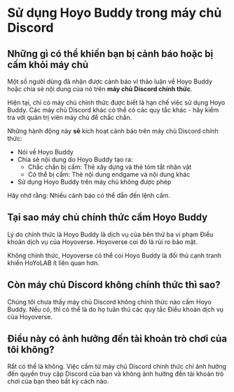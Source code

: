 # Sử dụng Hoyo Buddy trong máy chủ Discord

## Những gì có thể khiến bạn bị cảnh báo hoặc bị cấm khỏi máy chủ

Một số người dùng đã nhận được cảnh báo vì thảo luận về Hoyo Buddy hoặc chia sẻ nội dung của nó trên **máy chủ Discord chính thức**.

Hiện tại, chỉ có máy chủ chính thức được biết là hạn chế việc sử dụng Hoyo Buddy. Các máy chủ Discord khác có thể có các quy tắc khác - hãy kiểm tra với quản trị viên máy chủ để chắc chắn.

Những hành động này **sẽ** kích hoạt cảnh báo trên máy chủ Discord chính thức:

- Nói về Hoyo Buddy
- Chia sẻ nội dung do Hoyo Buddy tạo ra:
  - Chắc chắn bị cấm: Thẻ xây dựng và thẻ tóm tắt nhân vật
  - Có thể bị cấm: Thẻ nội dung endgame và nội dung khác
- Sử dụng Hoyo Buddy trên máy chủ không được phép

Hãy nhớ rằng: Nhiều cảnh báo có thể dẫn đến lệnh cấm.

## Tại sao máy chủ chính thức cấm Hoyo Buddy

Lý do chính thức là Hoyo Buddy là dịch vụ của bên thứ ba vi phạm Điều khoản dịch vụ của Hoyoverse. Hoyoverse coi đó là rủi ro bảo mật.

Không chính thức, Hoyoverse có thể coi Hoyo Buddy là đối thủ cạnh tranh khiến HoYoLAB ít liên quan hơn.

## Còn máy chủ Discord không chính thức thì sao?

Chúng tôi chưa thấy máy chủ Discord không chính thức nào cấm Hoyo Buddy. Nếu có, thì có thể là do họ tuân thủ các quy tắc Điều khoản dịch vụ của Hoyoverse.

## Điều này có ảnh hưởng đến tài khoản trò chơi của tôi không?

Rất có thể là không. Việc cấm từ máy chủ Discord chính thức chỉ ảnh hưởng đến quyền truy cập Discord của bạn và không ảnh hưởng đến tài khoản trò chơi của bạn theo bất kỳ cách nào.